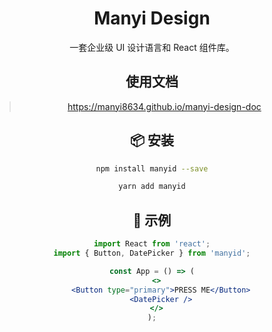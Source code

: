 
<h1 align="center">Manyi Design</h1>

<div align="center">

一套企业级 UI 设计语言和 React 组件库。

## 使用文档
> https://manyi8634.github.io/manyi-design-doc

## 📦 安装

```bash
npm install manyid --save
```

```bash
yarn add manyid
```

## 🔨 示例

```jsx
import React from 'react';
import { Button, DatePicker } from 'manyid';

const App = () => (
  <>
    <Button type="primary">PRESS ME</Button>
    <DatePicker />
  </>
);
```